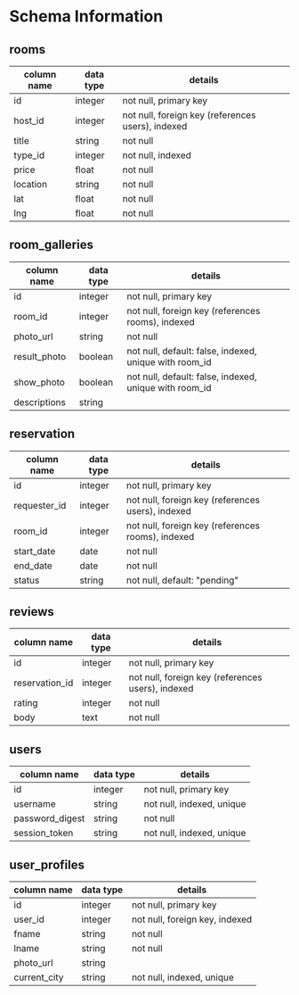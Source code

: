 # Schema Information

## rooms
column name | data type | details
------------|-----------|-----------------------
id          | integer   | not null, primary key
host_id     | integer   | not null, foreign key (references users), indexed
title       | string    | not null
type_id     | integer   | not null, indexed
price       | float     | not null
location    | string    | not null
lat         | float     | not null
lng         | float     | not null


## room_galleries
column name | data type | details
------------|-----------|-----------------------
id          | integer   | not null, primary key
room_id     | integer   | not null, foreign key (references rooms), indexed
photo_url   | string    | not null
result_photo| boolean   | not null, default: false, indexed, unique with room_id
show_photo  | boolean   | not null, default: false, indexed, unique with room_id
descriptions| string    | 




## reservation
column name | data type | details
------------|-----------|-----------------------
id          | integer   | not null, primary key
requester_id| integer   | not null, foreign key (references users), indexed
room_id     | integer   | not null, foreign key (references rooms), indexed
start_date  | date      | not null
end_date    | date      | not null
status      | string    | not null, default: "pending"


## reviews
column name    | data type | details
---------------|-----------|-----------------------
id             | integer   | not null, primary key
reservation_id | integer   | not null, foreign key (references users), indexed
rating         | integer   | not null
body           | text      | not null


## users
column name     | data type | details
----------------|-----------|-----------------------
id              | integer   | not null, primary key
username        | string    | not null, indexed, unique
password_digest | string    | not null
session_token   | string    | not null, indexed, unique

## user_profiles
column name     | data type | details
----------------|-----------|-----------------------
id              | integer   | not null, primary key
user_id         | integer   | not null, foreign key, indexed
fname           | string    | not null
lname           | string    | not null
photo_url       | string    |
current_city    | string    | not null, indexed, unique
